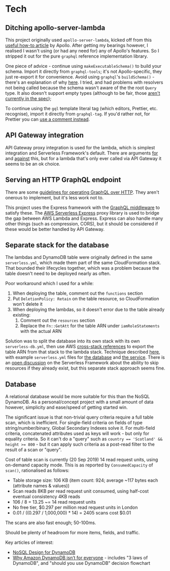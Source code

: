 # Tech

## Ditching apollo-server-lambda

This project originally used `apollo-server-lambda`, kicked off from this [useful how-to article](https://www.apollographql.com/docs/apollo-server/deployment/lambda/) by Apollo. After getting my bearings however, I realised I wasn't using (or had any need for) any of Apollo's features. So I stripped it out for the pure `graphql` reference implementation library.

One piece of advice - continue using `makeExecutableSchema()` to build your schema. Import it directly from `graphql-tools`; it's not Apollo-specific, they just re-export it for convenience. Avoid using `graphql`'s `buildSchema()` - there's an explanation of why [here](https://stackoverflow.com/questions/53984094/notable-differences-between-buildschema-and-graphqlschema). I tried, and had problems with resolvers not being called because the schema wasn't aware of the the root `Query` type. It also doesn't support empty types (although to be fair, those [aren't currently in the spec](https://github.com/graphql/graphql-spec/issues/568));

To continue using the `gql` template literal tag (which editors, Prettier, etc. recognise), import it directly from `graphql-tag`. If you'd rather not, for Prettier you can [use a comment instead](https://github.com/prettier/prettier/issues/4360#issuecomment-392391729).

## API Gateway integration

API Gateway proxy integration is used for the lambda, which is simplest integration and Serverless Framework's default. There are arguments [for](https://www.stackery.io/blog/why-you-should-use-api-gateway-proxy-integration-with-lambda/) and [against](https://read.acloud.guru/how-you-should-and-should-not-use-the-api-gateway-proxy-integration-f9e35479b993) this, but for a lambda that's only ever called via API Gateway it seems to be an ok choice.

## Serving an HTTP GraphQL endpoint

There are some [guidelines for operating GraphQL over HTTP](https://graphql.org/learn/serving-over-http/). They aren't onerous to implement, but it's less work not to.

This project uses the Express framework with the [GraphQL middleware](https://github.com/graphql/express-graphql) to satisfy these. The [AWS Serverless Express](https://github.com/awslabs/aws-serverless-express) proxy library is used to bridge the gap between AWS Lambda and Express. Express can also handle many other things (such as compression, CORS), but it should be considered if these would be better handled by API Gateway.

## Separate stack for the database

The lambdas and DynamoDB table were originally defined in the same `serverless.yml`, which made them part of the same CloudFormation stack. That bounded their lifecycles together, which was a problem because the table doesn't need to be deployed nearly as often.

Poor workaround which I used for a while:

1. When deploying the table, comment out the `functions` section
2. Put `DeletionPolicy: Retain` on the table resource, so CloudFormation won't delete it
3. When deploying the lambdas, so it doesn't error due to the table already existing:
   1. Comment out the `resources` section
   2. Replace the `Fn::GetAtt` for the table ARN under `iamRoleStatements` with the actual ARN

Solution was to split the database into its own stack with its own `serverless-db.yml`, then use AWS [cross-stack references](https://docs.aws.amazon.com/AWSCloudFormation/latest/UserGuide/walkthrough-crossstackref.html) to export the table ARN from that stack to the lambda stack. Technique described [here](https://serverless-stack.com/chapters/dynamodb-as-a-serverless-service.html), with example `serverless.yml` files for [the database](https://github.com/AnomalyInnovations/serverless-stack-demo-mono-api/blob/master/services/database/serverless.yml) and [the service](https://github.com/AnomalyInnovations/serverless-stack-demo-mono-api/blob/master/services/notes/serverless.yml). There is an [open discussion](https://github.com/serverless/serverless/issues/3183) on the Serverless Framework about the ability to skip resources if they already exist, but this separate stack approach seems fine.

## Database

A relational database would be more suitable for this than the NoSQL DynamoDB. As a personal/concept project with a small amount of data however, simplicity and ease/speed of getting started win.

The significant issue is that non-trivial query criteria require a full table scan, which is inefficient. For single-field criteria on fields of type string/number/binary, Global Secondary Indexes solve it. For multi-field criteria, concatenated attributes used as keys will work - but only for equality criteria. So it can't do a "query" such as `country == 'Scotland' && height >= 800` - but it can apply such criteria as a post-read filter to the result of a scan or "query".

Cost of table scan is currently (20 Sep 2019) 14 read request units, using on-demand capacity mode. This is as reported by `ConsumedCapacity` of `scan()`, rationalised as follows:

- Table storage size: 106 KB (item count: 924; average ~117 bytes each (attribute names & values))
- Scan reads 8KB per read request unit consumed, using half-cost eventual consistency 4KB reads
- 106 / 8 = 13.25 ~= 14 read request units
- No free tier, \$0.297 per million read request units in London
- 0.01 / ((0.297 / 1,000,000) \* 14) = 2405 scans cost \$0.01

The scans are also fast enough; 50-100ms.

Should be plenty of headroom for more items, fields, and traffic.

Key articles of interest:

- [NoSQL Design for DynamoDB](https://docs.aws.amazon.com/amazondynamodb/latest/developerguide/bp-general-nosql-design.html)
- [Why Amazon DynamoDB isn’t for everyone](https://read.acloud.guru/why-amazon-dynamodb-isnt-for-everyone-and-how-to-decide-when-it-s-for-you-aefc52ea9476) - includes "3 laws of DynamoDB", and "should you use DynamoDB" decision flowchart
